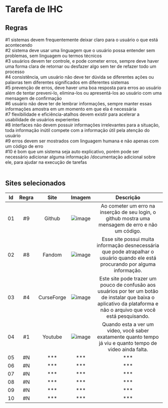 # Tarefa de IHC

## Regras
#1 sistemas devem frequentemente deixar claro para o usuário o que está acontecendo<br>
#2 sistema deve usar uma linguagem que o usuário possa entender sem problemas, sem linguagem ou termos técnicos<br>
#3 usuários devem ter controle, e pode cometer erros, sempre deve haver uma forma clara de retornar ou desfazer algo sem ter de refazer todo um processo<br>
#4 consistência, um usuário não deve ter dúvida se diferentes ações ou palavras tem diferentes significados em diferentes sistemas<br>
#5 prevenção de erros, deve haver uma boa resposta para erros ao usuário além de tentar preveni-lo, elimina-los ou apresentá-los ao usuário com uma mensagem de confirmação<br>
#6 usuário não deve ter de lembrar informações, sempre manter essas informações amostra em um momento em que ela é necessária<br>
#7 flexibilidade e eficiência-atalhos devem existir para acelerar a usabilidade de usuários experientes<br>
#8 interfaces não devem possuir informações irrelevantes para a situação, toda informação inútil compete com a informação útil pela atenção do usuário<br>
#9 erros devem ser mostrados com linguagem humana e não apenas com um código de erro<br>
#10 é bom que um sistema seja auto explicativo, porém pode ser necessário adicionar alguma informação /documentação adicional sobre ele, para ajudar na execução de tarefas
<br><br>

## Sites selecionados
| Id | Regra | Site | Imagem | Descrição |
|:--:|:-----:|:----:|:------:|:---------:|
| 01 | #9 | Github | ![image](https://github.com/Pedro-Toledo/IHC/assets/101061910/a53af8e0-2d47-4bd4-8b76-b9e01ecd356b) | Ao cometer um erro na inserção de seu login, o github mostra uma mensagem de erro e não um código. |
| 02 | #8 | Fandom | ![image](https://github.com/Pedro-Toledo/IHC/assets/101061910/1173cd94-f137-43bc-b4c6-928bcbdaeb48) | Esse site possui muita informação desnecessária que pode atrapalhar o usuário quando ele está procurando por alguma informação. |
| 03 | #4 | CurseForge | ![image](https://github.com/Pedro-Toledo/IHC/assets/101061910/814457e4-e968-46ef-a1ad-aa2c5ab3c6bf) | Este site pode trazer um pouco de confusão aos usuários por ter um botão de instalar que baixa o aplicativo da plataforma e não o arquivo que você está pesquisando. |
| 04 | #1 | Youtube | ![image](https://github.com/Pedro-Toledo/IHC/assets/101061910/59e68437-de8b-4268-9e57-0181fc03a8de) | Quando esta a ver um video, você saber exatamente quanto tempo já viu e quanto tempo de video ainda falta. |
| 05 | #N | *** | *** | *** |
| 06 | #N | *** | *** | *** |
| 07 | #N | *** | *** | *** |
| 08 | #N | *** | *** | *** |
| 09 | #N | *** | *** | *** |
| 10 | #N | *** | *** | *** |
